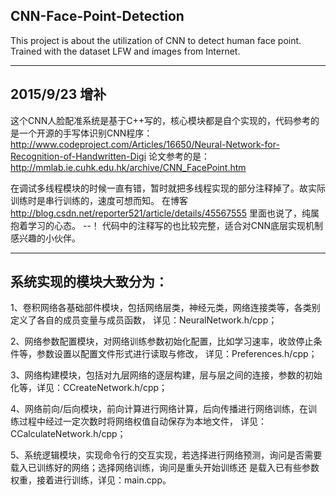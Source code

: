 ## CNN-Face-Point-Detection
This project is about the utilization of CNN to detect human face point. Trained with the dataset LFW and images from Internet.

----------------
## 2015/9/23  增补

这个CNN人脸配准系统是基于C++写的，核心模块都是自个实现的，代码参考的是一个开源的手写体识别CNN程序：
         http://www.codeproject.com/Articles/16650/Neural-Network-for-Recognition-of-Handwritten-Digi 
论文参考的是：
         http://mmlab.ie.cuhk.edu.hk/archive/CNN_FacePoint.htm

在调试多线程模块的时候一直有错，暂时就把多线程实现的部分注释掉了。故实际训练时是串行训练的，速度可想而知。
在博客 http://blog.csdn.net/reporter521/article/details/45567555 里面也说了，纯属抱着学习的心态。 --！
代码中的注释写的也比较完整，适合对CNN底层实现机制感兴趣的小伙伴。
 
 ---
## 系统实现的模块大致分为：
1、卷积网络各基础部件模块，包括网络层类，神经元类，网络连接类等，各类别定义了各自的成员变量与成员函数，
   详见：NeuralNetwork.h/cpp；
   
2、网络参数配置模块，对网络训练参数初始化配置，比如学习速率，收敛停止条件等，参数设置以配置文件形式进行读取与修改，
   详见：Preferences.h/cpp；
   
3、网络构建模块，包括对九层网络的逐层构建，层与层之间的连接，参数的初始化等，详见：CCreateNetwork.h/cpp；

4、网络前向/后向模块，前向计算进行网络计算，后向传播进行网络训练，在训练过程中经过一定次数时将网络权值自动保存为本地文件，
  详见：CCalculateNetwork.h/cpp；
  
5、系统逻辑模块，实现命令行的交互实现，若选择进行网络预测，询问是否需要载入已训练好的网络；选择网络训练，询问是重头开始训练还   是载入已有些参数权重，接着进行训练，详见：main.cpp。

   
